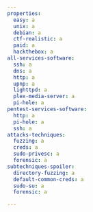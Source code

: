 ```yaml
---
properties:
  easy: a
  unix: a
  debian: a
  ctf-realistic: a
  paid: a
  hackthebox: a
all-services-software:
  ssh: a
  dns: a
  http: a
  upnp: a
  lighttpd: a
  plex-media-server: a
  pi-hole: a
pentest-services-software:
  http: a
  pi-hole: a
  ssh: a
attacks-techniques:
  fuzzing: a
  creds: a
  sudo-privesc: a
  forensic: a
subtechniques-spoiler:
  directory-fuzzing: a
  default-common-creds: a
  sudo-su: a
  forensic: a

---
```

